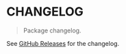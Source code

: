 # CHANGELOG

> Package changelog.

See [GitHub Releases](https://github.com/stdlib-js/stats-base-dists-degenerate-variance/releases) for the changelog.